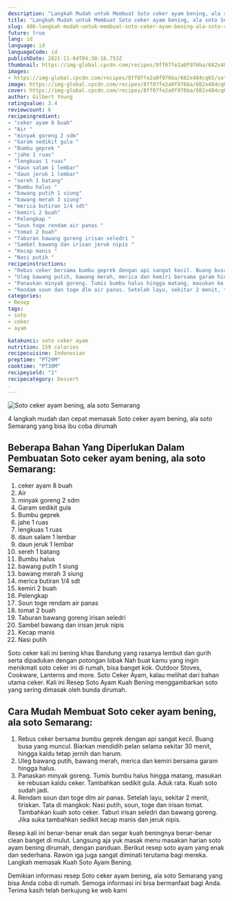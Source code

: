 ```yaml
---
description: "Langkah Mudah untuk Membuat Soto ceker ayam bening, ala soto Semarang Anti Gagal"
title: "Langkah Mudah untuk Membuat Soto ceker ayam bening, ala soto Semarang Anti Gagal"
slug: 486-langkah-mudah-untuk-membuat-soto-ceker-ayam-bening-ala-soto-semarang-anti-gagal
future: true
lang: id
language: id
languageCode: id
publishDate: 2021-11-04T04:30:16.753Z 
thumbnail: https://img-global.cpcdn.com/recipes/8ff07fe2a0f976ba/682x484cq65/soto-ceker-ayam-bening-ala-soto-semarang-foto-resep-utama.png
images:
- https://img-global.cpcdn.com/recipes/8ff07fe2a0f976ba/682x484cq65/soto-ceker-ayam-bening-ala-soto-semarang-foto-resep-utama.png
image: https://img-global.cpcdn.com/recipes/8ff07fe2a0f976ba/682x484cq65/soto-ceker-ayam-bening-ala-soto-semarang-foto-resep-utama.png
cover: https://img-global.cpcdn.com/recipes/8ff07fe2a0f976ba/682x484cq65/soto-ceker-ayam-bening-ala-soto-semarang-foto-resep-utama.png
author: Gilbert Young
ratingvalue: 3.4
reviewcount: 6
recipeingredient:
- "ceker ayam 8 buah"
- "Air "
- "minyak goreng 2 sdm"
- "Garam sedikit gula "
- "Bumbu geprek "
- "jahe 1 ruas"
- "lengkuas 1 ruas"
- "daun salam 1 lembar"
- "daun jeruk 1 lembar"
- "sereh 1 batang"
- "Bumbu halus "
- "bawang putih 1 siung"
- "bawang merah 3 siung"
- "merica butiran 1/4 sdt"
- "kemiri 2 buah"
- "Pelengkap "
- "Soun toge rendam air panas "
- "tomat 2 buah"
- "Taburan bawang goreng irisan seledri "
- "Sambel bawang dan irisan jeruk nipis "
- "Kecap manis "
- "Nasi putih "
recipeinstructions:
- "Rebus ceker bersama bumbu geprek dengan api sangat kecil. Buang busa yang muncul. Biarkan mendidih pelan selama sekitar 30 menit, hingga kaldu tetap jernih dan harum."
- "Uleg bawang putih, bawang merah, merica dan kemiri bersama garam hingga halus."
- "Panaskan minyak goreng. Tumis bumbu halus hingga matang, masukan ke rebusan kaldu ceker. Tambahkan sedikit gula. Aduk rata. Kuah soto sudah jadi."
- "Rendam soun dan toge dlm air panas. Setelah layu, sekitar 2 menit, tiriskan. Tata di mangkok: Nasi putih, soun, toge dan irisan tomat. Tambahkan kuah soto ceker. Taburi irisan seledri dan bawang goreng. Jika suka tambahkan sedikit kecap manis dan jeruk nipis."
categories:
- Resep
tags:
- soto
- ceker
- ayam

katakunci: soto ceker ayam 
nutrition: 159 calories
recipecuisine: Indonesian
preptime: "PT29M"
cooktime: "PT30M"
recipeyield: "1"
recipecategory: Dessert
. 
---
```



![Soto ceker ayam bening, ala soto Semarang](https://img-global.cpcdn.com/recipes/8ff07fe2a0f976ba/682x484cq65/soto-ceker-ayam-bening-ala-soto-semarang-foto-resep-utama.png)

4 langkah mudah dan cepat memasak  Soto ceker ayam bening, ala soto Semarang yang bisa ibu coba dirumah

<!--inarticleads1-->

## Beberapa Bahan Yang Diperlukan Dalam Pembuatan Soto ceker ayam bening, ala soto Semarang:

1. ceker ayam 8 buah
1. Air 
1. minyak goreng 2 sdm
1. Garam sedikit gula 
1. Bumbu geprek 
1. jahe 1 ruas
1. lengkuas 1 ruas
1. daun salam 1 lembar
1. daun jeruk 1 lembar
1. sereh 1 batang
1. Bumbu halus 
1. bawang putih 1 siung
1. bawang merah 3 siung
1. merica butiran 1/4 sdt
1. kemiri 2 buah
1. Pelengkap 
1. Soun toge rendam air panas 
1. tomat 2 buah
1. Taburan bawang goreng irisan seledri 
1. Sambel bawang dan irisan jeruk nipis 
1. Kecap manis 
1. Nasi putih 

Soto ceker kali ini bening khas Bandung yang rasanya lembut dan gurih serta dipadukan dengan potongan lobak Nah buat kamu yang ingin menikmati soto ceker ini di rumah, bisa banget kok. Outdoor Stoves, Cookware, Lanterns and more. Soto Ceker Ayam, kalau melihat dari bahan utama ceker. Kali ini Resep Soto Ayam Kuah Bening menggambarkan soto yang sering dimasak oleh bunda dirumah. 

<!--inarticleads2-->

## Cara Mudah Membuat Soto ceker ayam bening, ala soto Semarang:

1. Rebus ceker bersama bumbu geprek dengan api sangat kecil. Buang busa yang muncul. Biarkan mendidih pelan selama sekitar 30 menit, hingga kaldu tetap jernih dan harum.
1. Uleg bawang putih, bawang merah, merica dan kemiri bersama garam hingga halus.
1. Panaskan minyak goreng. Tumis bumbu halus hingga matang, masukan ke rebusan kaldu ceker. Tambahkan sedikit gula. Aduk rata. Kuah soto sudah jadi.
1. Rendam soun dan toge dlm air panas. Setelah layu, sekitar 2 menit, tiriskan. Tata di mangkok: Nasi putih, soun, toge dan irisan tomat. Tambahkan kuah soto ceker. Taburi irisan seledri dan bawang goreng. Jika suka tambahkan sedikit kecap manis dan jeruk nipis.


Resep kali ini benar-benar enak dan segar kuah beningnya benar-benar clean banget di mulut. Langsung aja yuk masak menu masakan harian soto ayam bening dirumah, dengan panduan. Berikut resep soto ayam yang enak dan sederhana. Rawon iga juga sangat diminati terutama bagi mereka. Langkah memasak Kuah Soto Ayam Bening. 

Demikian informasi  resep Soto ceker ayam bening, ala soto Semarang   yang bisa Anda coba di rumah. Semoga informasi ini bisa bermanfaat bagi Anda. Terima kasih telah berkujung ke web kami
